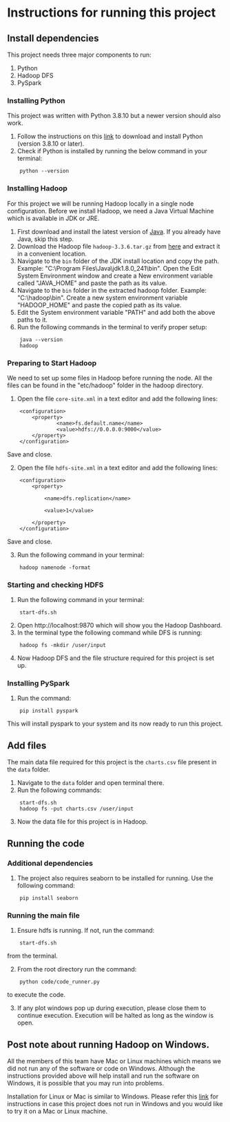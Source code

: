 # Instructions for running this project

## Install dependencies
This project needs three major components to run:
1. Python
2. Hadoop DFS
3. PySpark

### Installing Python
This project was written with Python 3.8.10 but a newer version should also work.
1. Follow the instructions on this [link](https://www.digitalocean.com/community/tutorials/install-python-windows-10) to download and install Python (version 3.8.10 or later).
2. Check if Python is installed by running the below command in your terminal:
```
    python --version
```

### Installing Hadoop
For this project we will be running Hadoop locally in a single node configuration. Before we install Hadoop, we need a Java Virtual Machine which is available in JDK or JRE.
1. First download and install the latest version of [Java](https://www.oracle.com/java/technologies/downloads/). If you already have Java, skip this step.
2. Download the Hadoop file `hadoop-3.3.6.tar.gz` from [here](https://dlcdn.apache.org/hadoop/common/hadoop-3.3.6/) and extract it in a convenient location.
3. Navigate to the `bin` folder of the JDK install location and copy the path. Example: "C:\Program Files\Java\jdk1.8.0_241\bin". Open the Edit System Environment window and create a New environment variable called "JAVA_HOME" and paste the path as its value.
4. Navigate to the `bin` folder in the extracted hadoop folder. Example: "C:\hadoop\bin". Create a new system environment variable "HADOOP_HOME" and paste the copied path as its value.
5. Edit the System environment variable "PATH" and add both the above paths to it.
6. Run the following commands in the terminal to verify proper setup:
```
    java --version
    hadoop
```

### Preparing to Start Hadoop
We need to set up some files in Hadoop before running the node. All the files can be found in the "etc/hadoop" folder in the hadoop directory.
1. Open the file `core-site.xml` in a text editor and add the following lines:
```
    <configuration>
        <property>
                <name>fs.default.name</name>
                <value>hdfs://0.0.0.0:9000</value>
        </property>
    </configuration>

```
Save and close.

2. Open the file `hdfs-site.xml` in a text editor and add the following lines:
```
    <configuration>
        <property>

            <name>dfs.replication</name>

            <value>1</value>

        </property>
    </configuration>
```
Save and close.

3. Run the following command in your terminal:
```
    hadoop namenode -format
```

### Starting and checking HDFS
1. Run the following command in your terminal:
```
    start-dfs.sh
```
2. Open http://localhost:9870 which will show you the Hadoop Dashboard.
3. In the terminal type the following command while DFS is running:
```
    hadoop fs -mkdir /user/input
```
4. Now Hadoop DFS and the file structure required for this project is set up.

### Installing PySpark
1. Run the command:
```
    pip install pyspark
```
This will install pyspark to your system and its now ready to run this project.

## Add files
The main data file required for this project is the `charts.csv` file present in the `data` folder.
1. Navigate to the `data` folder and open terminal there.
2. Run the following commands:
```
    start-dfs.sh
    hadoop fs -put charts.csv /user/input
```
3. Now the data file for this project is in Hadoop.

## Running the code

### Additional dependencies
1. The project also requires seaborn to be installed for running. Use the following command:
```
    pip install seaborn
```

### Running the main file

1. Ensure hdfs is running. If not, run the command:
```
    start-dfs.sh
```
from the terminal.

2. From the root directory run the command:
```
    python code/code_runner.py
```
to execute the code.

3. If any plot windows pop up during execution, please close them to continue execution. Execution will be halted as long as the window is open.

## Post note about running Hadoop on Windows.
All the members of this team have Mac or Linux machines which means we did not run any of the software or code on Windows. Although the instructions provided above will help install and run the software on Windows, it is possible that you may run into problems.

Installation for Linux or Mac is similar to Windows. Please refer this [link](https://hadoop.apache.org/docs/stable/hadoop-project-dist/hadoop-common/SingleCluster.html) for instructions in case this project does not run in Windows and you would like to try it on a Mac or Linux machine.